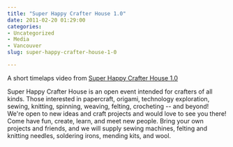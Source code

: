 ```yaml
---
title: "Super Happy Crafter House 1.0"
date: 2011-02-20 01:29:00
categories:
- Uncategorized
- Media
- Vancouver
slug: super-happy-crafter-house-1-0

---
```


A short timelaps video from <a href="http://vancouver.hackspace.ca/wp/2011/02/15/super-happy-crafter-house-i-saturday-february-19th/">Super Happy Crafter House 1.0</a>

Super Happy Crafter House is an open event intended for crafters of all kinds. Those interested in papercraft, origami, technology exploration, sewing, knitting, spinning, weaving, felting, crocheting -- and beyond! We're open to new ideas and craft projects and would love to see you there! Come have fun, create, learn, and meet new people. Bring your own projects and friends, and we will supply sewing machines, felting and knitting needles, soldering irons, mending kits, and wool.

<object classid="clsid:d27cdb6e-ae6d-11cf-96b8-444553540000" width="425" height="350" codebase="http://download.macromedia.com/pub/shockwave/cabs/flash/swflash.cab#version=6,0,40,0"><param name="src" value="http://www.youtube.com/v/IBhQr4Jh7sM" /><embed type="application/x-shockwave-flash" width="425" height="350" src="http://www.youtube.com/v/IBhQr4Jh7sM"></embed></object>
